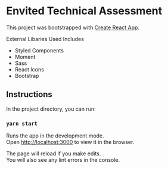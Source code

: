 # Envited Technical Assessment

This project was bootstrapped with [Create React App](https://github.com/facebook/create-react-app).

External Libaries Used Includes

- Styled Components
- Moment
- Sass
- React Icons
- Bootstrap

## Instructions

In the project directory, you can run:

### `yarn start`

Runs the app in the development mode.\
Open [http://localhost:3000](http://localhost:3000) to view it in the browser.

The page will reload if you make edits.\
You will also see any lint errors in the console.

